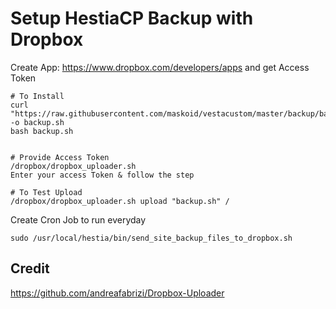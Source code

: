 # Setup HestiaCP Backup with Dropbox

Create App: https://www.dropbox.com/developers/apps and get Access Token

```
# To Install
curl "https://raw.githubusercontent.com/maskoid/vestacustom/master/backup/backup.sh" -o backup.sh
bash backup.sh


# Provide Access Token
/dropbox/dropbox_uploader.sh
Enter your access Token & follow the step

# To Test Upload 
/dropbox/dropbox_uploader.sh upload "backup.sh" /
```

Create Cron Job to run everyday 

```
sudo /usr/local/hestia/bin/send_site_backup_files_to_dropbox.sh
```

## Credit
https://github.com/andreafabrizi/Dropbox-Uploader
